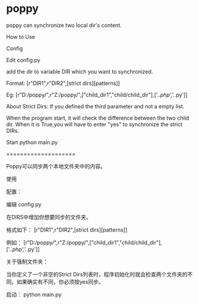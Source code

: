poppy
=====

poppy can synchronize two local dir's content.

How to Use

Config

Edit config.py

add the dir to variable DIR which you want to synchronized.

Format:
[r"DIR1",r"DIR2",[strict dirs][patterns]]

Eg:
[r"D:/poppy/",r"Z:/poppy/",["child_dir1","child/child_dir"],['.*\.php','.*\.py']]

About Strict Dirs:
If you defined the third parameter and not a empty list.

When the program start, it will check the difference between the two child dir. When it is True,you will have to enter "yes" to synchronize the strict DIRs.

Start
python main.py

====================


Poppy可以同步两个本地文件夹中的内容。

使用

配置：

编辑 config.py

在DIRS中增加你想要同步的文件夹。

格式如下：
[r"DIR1",r"DIR2",[strict dirs][patterns]]

例如：
[r"D:/poppy/",r"Z:/poppy/",["child_dir1","child/child_dir"],['.*\.php','.*\.py']]

关于强制文件夹：

当你定义了一个非空的Strict Dirs列表时，程序初始化时就会检查两个文件夹的不同。如果确实有不同，你必须按yes同步。

启动：
python main.py